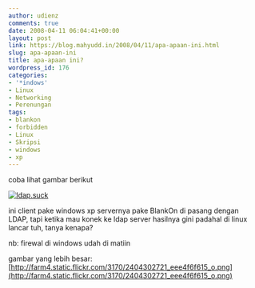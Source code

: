 ```yaml
---
author: udienz
comments: true
date: 2008-04-11 06:04:41+00:00
layout: post
link: https://blog.mahyudd.in/2008/04/11/apa-apaan-ini.html
slug: apa-apaan-ini
title: apa-apaan ini?
wordpress_id: 176
categories:
- '*indows'
- Linux
- Networking
- Perenungan
tags:
- blankon
- forbidden
- Linux
- Skripsi
- windows
- xp
---
```


coba lihat gambar berikut

[![ldap.suck](http://farm4.static.flickr.com/3170/2404302721_645e5736ed.jpg)](http://www.flickr.com/photos/udienz/2404302721/)

ini client pake windows xp servernya pake BlankOn di pasang dengan LDAP, tapi ketika mau konek ke ldap server hasilnya gini padahal di linux lancar tuh, tanya kenapa?

nb: firewal di windows udah di matiin

gambar yang lebih besar: [http://farm4.static.flickr.com/3170/2404302721_eee4f6f615_o.png](http://farm4.static.flickr.com/3170/2404302721_eee4f6f615_o.png)
